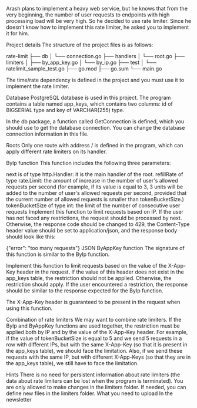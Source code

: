 Arash plans to implement a heavy web service, but he knows that from the very beginning, the number of user requests to endpoints with high processing load will be very high. So he decided to use rate limiter. Since he doesn't know how to implement this rate limiter, he asked you to implement it for him.

Project details
  The structure of the project files is as follows:

rate-limit
├── db
│ └── connection.go
├── handlers
│ └── root.go
├── limiters
│ ├── by_app_key.go
│ └── by_ip.go
├── test
│ └── ratelimit_sample_test.go
├── go.mod
├── go.sum
└── main.go

The time/rate dependency is defined in the project and you must use it to implement the rate limiter.



Database
PostgreSQL database is used in this project. The program contains a table named app_keys, which contains two columns: id of BIGSERIAL type and key of VARCHAR(255) type.

In the db package, a function called GetConnection is defined, which you should use to get the database connection. You can change the database connection information in this file.

Roots
Only one route with address / is defined in the program, which can apply different rate limiters on its handler.

ByIp function
This function includes the following three parameters:

next is of type http.Handler: it is the main handler of the root.
refillRate of type rate.Limit: the amount of increase in the number of user's allowed requests per second (for example, if its value is equal to 3, 3 units will be added to the number of user's allowed requests per second, provided that the current number of allowed requests is smaller than tokenBucketSize.)
tokenBucketSize of type int: the limit of the number of consecutive user requests
Implement this function to limit requests based on IP. If the user has not faced any restrictions, the request should be processed by next. Otherwise, the response code should be changed to 429, the Content-Type header value should be set to application/json, and the response body should look like this:

{"error": "too many requests"}
JSON
ByAppKey function
The signature of this function is similar to the ByIp function.

Implement this function to limit requests based on the value of the X-App-Key header in the request. If the value of this header does not exist in the app_keys table, the restriction should not be applied. Otherwise, the restriction should apply. If the user encountered a restriction, the response should be similar to the response expected for the ByIp function.

The X-App-Key header is guaranteed to be present in the request when using this function.

Combination of rate limiters
We may want to combine rate limiters. If the ByIp and ByAppKey functions are used together, the restriction must be applied both by IP and by the value of the X-App-Key header. For example, if the value of tokenBucketSize is equal to 5 and we send 5 requests in a row with different IPs, but with the same X-App-Key (so that it is present in the app_keys table), we should face the limitation. Also, if we send these requests with the same IP, but with different X-App-Keys (so that they are in the app_keys table), we still have to face the limitation.

Hints
There is no need for persistent information about rate limiters (the data about rate limiters can be lost when the program is terminated).
You are only allowed to make changes in the limiters folder.
If needed, you can define new files in the limiters folder.
What you need to upload
  In the newsletter